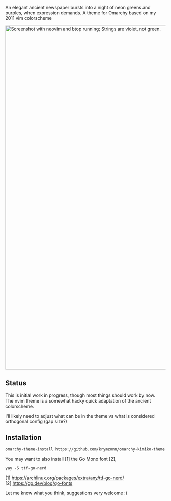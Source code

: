 An elegant ancient newspaper bursts into a night of neon greens and purples,
when expression demands. A theme for Omarchy based on my 2011 vim colorscheme

<img width="1920" height="1080"
  alt="Screenshot with neovim and btop running; Strings are violet, not green."
  src="https://github.com/user-attachments/assets/880ce694-3b9c-4939-a67a-98705f2f9a6b" />

## Status

This is initial work in progress, though most things should work by now.  
The nvim theme is a somewhat hacky quick adaptation of the ancient colorscheme.

I'll likely need to adjust what can be in the theme vs what is
considered orthogonal config (gap size?)

## Installation

```
omarchy-theme-install https://github.com/krymzonn/omarchy-kimiko-theme
```


You may want to also install [1] the Go Mono font [2],
```
yay -S ttf-go-nerd
```

[1] https://archlinux.org/packages/extra/any/ttf-go-nerd/  
[2] https://go.dev/blog/go-fonts


Let me know what you think, suggestions very welcome :)

